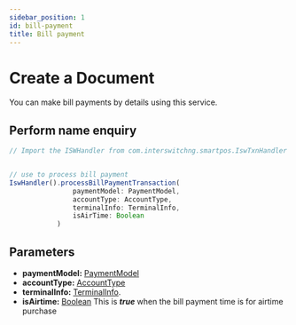```yaml
---
sidebar_position: 1
id: bill-payment
title: Bill payment
---
```




# Create a Document

You can make bill payments by details using this service.


## Perform name enquiry

```jsx
// Import the ISWHandler from com.interswitchng.smartpos.IswTxnHandler


// use to process bill payment
IswHandler().processBillPaymentTransaction(
                paymentModel: PaymentModel,
                accountType: AccountType,
                terminalInfo: TerminalInfo,
                isAirTime: Boolean
            )

```

## Parameters

- **paymentModel:** [PaymentModel](/docs/Classes/paymentModel)
- **accountType:** [AccountType](/docs/classes/account-type)
- **terminalInfo:** [TerminalInfo](/docs/Classes/terminalInfo).
- **isAirtime:** [Boolean](#) This is ***true*** when the bill payment time is for airtime purchase

##

